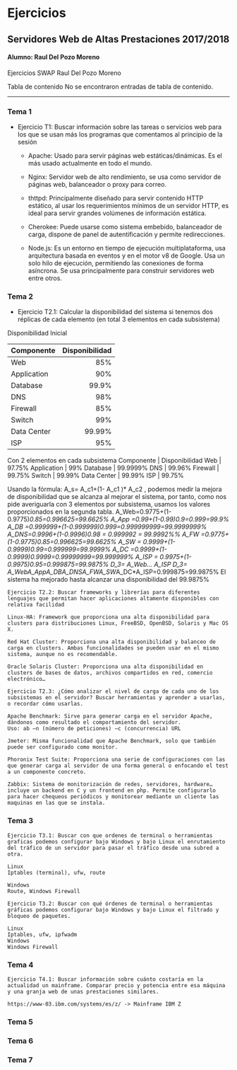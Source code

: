 # Ejercicios 
## Servidores Web de Altas Prestaciones 2017/2018
#### Alumno: Raul Del Pozo Moreno

Ejercicios SWAP
Raul Del Pozo Moreno

Tabla de contenido
No se encontraron entradas de tabla de contenido.

___

### Tema 1

- Ejercicio T1: Buscar información sobre las tareas o servicios web para los que se usan más los programas que comentamos al principio de la sesión

	- Apache: Usado para servir páginas web estáticas/dinámicas. Es el más usado actualmente en todo el mundo.

	- Nginx: Servidor web de alto rendimiento, se usa como servidor de páginas web, balanceador o proxy para correo.

	- thttpd: Principalmente diseñado para servir contenido HTTP estático, al usar los requerimientos mínimos de un servidor HTTP, es ideal para servir grandes volúmenes de información estática.

	- Cherokee: Puede usarse como sistema embebido, balanceador de carga, dispone de panel de autentificación y permite redirecciones.

	- Node.js: Es un entorno en tiempo de ejecución multiplataforma, usa arquitectura basada en eventos y en el motor v8 de Google. Usa un solo hilo de ejecución, permitiendo las conexiones de forma asíncrona. Se usa principalmente para construir servidores web entre otros.


### Tema 2

- Ejercicio T2.1: Calcular la disponibilidad del sistema si tenemos dos réplicas de cada elemento (en total 3 elementos en cada subsistema)

Disponibilidad Inicial


|Componente  |Disponibilidad|
| :----      | ----:        |
|Web         | 85%          |
|Application | 90%          |
|Database    | 99.9%        |
|DNS         | 98%          |
|Firewall    | 85%          |
|Switch      | 99%          |
|Data Center | 99.99%       |
|ISP         | 95%          |

Con 2 elementos en cada subsistema
Componente | Disponibilidad
Web | 97.75%
Application | 99%
Database | 99.9999%
DNS | 99.96%
Firewall | 99.75%
Switch | 99.99%
Data Center | 99.99%
ISP | 99.75%



Usando la fórmula: A_s= A_c1+(1- A_c1 )* A_c2 , podemos medir la mejora de disponibilidad  que se alcanza al mejorar el sistema, por tanto, como nos pide averiguarla con 3 elementos por subsistema, usamos los valores proporcionados en la segunda tabla.
A_Web=0.9775+(1-0.9775)*0.85=0.996625=99.6625%
A_App  =0.99+(1-0.99)*0.9=0.999=99.9%
A_DB   =0.999999+(1-0.999999)*0.999=0.999999999=99.9999999%
A_DNS=0.9996+(1-0.9996)*0.98 = 0.999992 = 99.9992%%
A_FW  =0.9775+(1-0.9775)*0.85=0.996625=99.6625%
A_SW  = 0.9999+(1-0.9999)*0.99=0.999999=99.9999%
A_DC   =0.9999+(1-0.9999)*0.9999=0.99999999=99.999999%
A_ISP  = 0.9975+(1-0.9975)*0.95=0.999875=99.9875%
D_3= A_Web*…* A_ISP
D_3= A_Web*A_App*A_DB*A_DNS*A_FW*A_SW*A_DC*A_ISP=0.999875=99.9875%
El sistema ha mejorado hasta alcanzar una disponibilidad del 99.9875%






	Ejercicio T2.2: Buscar frameworks y librerías para diferentes lenguajes que permitan hacer aplicaciones altamente disponibles con relativa facilidad

	Linux-HA: Framework que proporciona una alta disponibilidad para clusters para distribuciones Linux, FreeBSD, OpenBSD, Solaris y Mac OS X.

	Red Hat Cluster: Proporciona una alta disponibilidad y balanceo de carga en clusters. Ambas funcionalidades se pueden usar en el mismo sistema, aunque no es recomendable.

	Oracle Solaris Cluster: Proporciona una alta disponibilidad en clusters de bases de datos, archivos compartidos en red, comercio electrónico…

	Ejercicio T2.3: ¿Cómo analizar el nivel de carga de cada uno de los subsistemas en el servidor? Buscar herramientas y aprender a usarlas, o recordar cómo usarlas.

	Apache Benchmark: Sirve para generar carga en el servidor Apache, dándonos como resultado el comportamiento del servidor.
	Uso: ab –n (número de peticiones) –c (concurrencia) URL

	Jmeter: Misma funcionalidad que Apache Benchmark, solo que también puede ser configurado como monitor.

	Phoronix Test Suite: Proporciona una serie de configuraciones con las que generar carga al servidor de una forma general o enfocando el test a un componente concreto.  

	Zabbix: Sistema de monitorización de redes, servidores, hardware… incluye un backend en C y un frontend en php. Permite configurarlo para hacer chequeos periódicos y monitorear mediante un cliente las maquinas en las que se instala.









### Tema 3

	Ejercicio T3.1: Buscar con que ordenes de terminal o herramientas graficas podemos configurar bajo Windows y bajo Linux el enrutamiento del tráfico de un servidor para pasar el tráfico desde una subred a otra.

	Linux
	Iptables (terminal), ufw, route

	Windows
	Route, Windows Firewall

	Ejercicio T3.2: Buscar con qué órdenes de terminal o herramientas gráficas podemos configurar bajo Windows y bajo Linux el filtrado y bloqueo de paquetes.

	Linux
	Iptables, ufw, ipfwadm
	Windows
	Windows Firewall

### Tema 4

	Ejercicio T4.1: Buscar información sobre cuánto costaría en la actualidad un mainframe. Comparar precio y potencia entre esa máquina y una granja web de unas prestaciones similares.

	https://www-03.ibm.com/systems/es/z/ -> Mainframe IBM Z
	


### Tema 5


### Tema 6


### Tema 7
